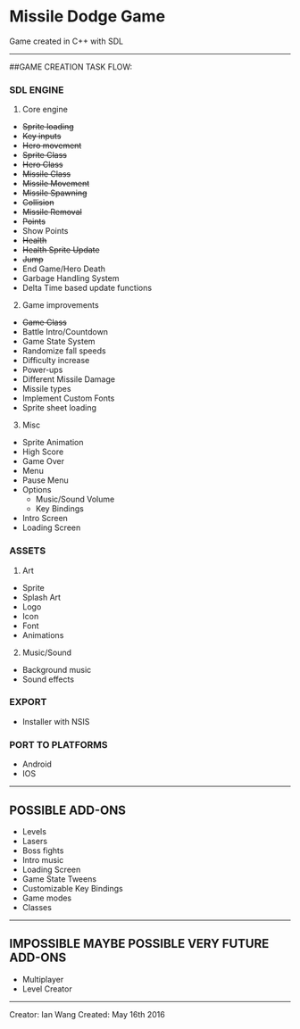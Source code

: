 # Missile Dodge Game

Game created in C++ with SDL

***

##GAME CREATION TASK FLOW:

### SDL ENGINE
1. Core engine
  * ~~Sprite loading~~
  * ~~Key inputs~~
  * ~~Hero movement~~
  * ~~Sprite Class~~
  * ~~Hero Class~~
  * ~~Missile Class~~
  * ~~Missile Movement~~
  * ~~Missile Spawning~~
  * ~~Collision~~
  * ~~Missile Removal~~
  * ~~Points~~
  * Show Points
  * ~~Health~~
  * ~~Health Sprite Update~~
  * ~~Jump~~
  * End Game/Hero Death
  * Garbage Handling System
  * Delta Time based update functions
2. Game improvements
  * ~~Game Class~~
  * Battle Intro/Countdown
  * Game State System
  * Randomize fall speeds
  * Difficulty increase
  * Power-ups
  * Different Missile Damage
  * Missile types
  * Implement Custom Fonts
  * Sprite sheet loading
3. Misc
  * Sprite Animation
  * High Score
  * Game Over
  * Menu
  * Pause Menu
  * Options
    * Music/Sound Volume
    * Key Bindings
  * Intro Screen
  * Loading Screen

### ASSETS
1. Art
  * Sprite
  * Splash Art
  * Logo
  * Icon
  * Font
  * Animations
2. Music/Sound
  * Background music
  * Sound effects

### EXPORT
  * Installer with NSIS

### PORT TO PLATFORMS
  * Android
  * IOS

***

## POSSIBLE ADD-ONS
* Levels
* Lasers
* Boss fights
* Intro music
* Loading Screen
* Game State Tweens
* Customizable Key Bindings
* Game modes
* Classes

***

## IMPOSSIBLE MAYBE POSSIBLE VERY FUTURE ADD-ONS
* Multiplayer
* Level Creator

***

Creator: Ian Wang
Created: May 16th 2016